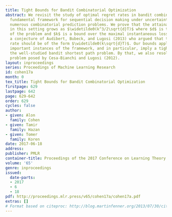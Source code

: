 ```yaml
---
title: Tight Bounds for Bandit Combinatorial Optimization
abstract: We revisit the study of optimal regret rates in bandit combinatorial optimization—a
  fundamental framework for sequential decision making under uncertainty that abstracts
  numerous combinatorial prediction problems. We prove that the attainable regret
  in this setting grows as $\widetildeΘ(k^3/2\sqrt{d}T)$ where $d$ is the dimension
  of the problem and $k$ is a bound over the maximal instantaneous loss, disproving
  a conjecture of Audibert, Bubeck, and Lugosi (2013) who argued that the optimal
  rate should be of the form $\widetildeΘ(k\sqrt{d}T)$. Our bounds apply to several
  important instances of the framework, and in particular, imply a tight bound for
  the well-studied bandit shortest path problem. By that, we also resolve an open
  problem posed by Cesa-Bianchi and Lugosi (2012).
layout: inproceedings
series: Proceedings of Machine Learning Research
id: cohen17a
month: 0
tex_title: Tight Bounds for Bandit Combinatorial Optimization
firstpage: 629
lastpage: 642
page: 629-642
order: 629
cycles: false
author:
- given: Alon
  family: Cohen
- given: Tamir
  family: Hazan
- given: Tomer
  family: Koren
date: 2017-06-18
address: 
publisher: PMLR
container-title: Proceedings of the 2017 Conference on Learning Theory
volume: '65'
genre: inproceedings
issued:
  date-parts:
  - 2017
  - 6
  - 18
pdf: http://proceedings.mlr.press/v65/cohen17a/cohen17a.pdf
extras: []
# Format based on citeproc: http://blog.martinfenner.org/2013/07/30/citeproc-yaml-for-bibliographies/
---
```

